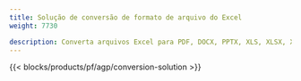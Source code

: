 ```yaml
---
title: Solução de conversão de formato de arquivo do Excel 
weight: 7730

description: Converta arquivos Excel para PDF, DOCX, PPTX, XLS, XLSX, XLSM, XLSB, ODS, CSV, TSV, HTML, JPG, BMP, PNG, SVG, TIFF, XPS, MHTML e Markdown.
---
```

{{< blocks/products/pf/agp/conversion-solution >}} 
